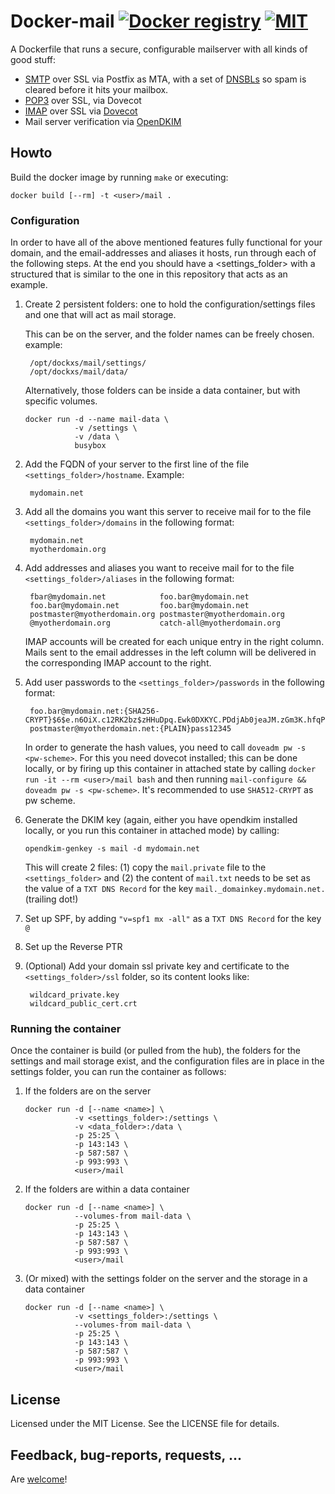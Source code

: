 # Docker-mail [![Docker registry](https://img.shields.io/badge/docker-registry-blue.svg)](https://registry.hub.docker.com/u/docxs/mail/) [![MIT](https://img.shields.io/badge/license-MIT-blue.svg)]()

A Dockerfile that runs a secure, configurable mailserver with all kinds of good stuff:
- [SMTP](https://en.wikipedia.org/wiki/Simple_Mail_Transfer_Protocol) over SSL via Postfix as MTA, with a set of [DNSBLs](https://en.wikipedia.org/wiki/DNSBL) so spam is cleared before it hits your mailbox.
- [POP3](https://en.wikipedia.org/wiki/Post_Office_Protocol) over SSL, via Dovecot
- [IMAP](https://en.wikipedia.org/wiki/Internet_Message_Access_Protocol) over SSL via [Dovecot](http://dovecot.org/)
- Mail server verification via [OpenDKIM](http://www.opendkim.org/)

## Howto

Build the docker image by running `make` or executing:

```shell
docker build [--rm] -t <user>/mail .
```

### Configuration

In order to have all of the above mentioned features fully functional for your domain,
and the email-addresses and aliases it hosts, run through each of the following steps. At the end
you should have a <settings_folder> with a structured that is similar to the one in this repository that acts as an example.

1. Create 2 persistent folders: one to hold the configuration/settings files and one that will act as mail storage.

    This can be on the server, and the folder names can be freely chosen. example:

        /opt/dockxs/mail/settings/
        /opt/dockxs/mail/data/

    Alternatively, those folders can be inside a data container, but with specific volumes.

    ```shell
    docker run -d --name mail-data \
               -v /settings \
               -v /data \
               busybox
    ```

2. Add the FQDN of your server to the first line of the file `<settings_folder>/hostname`. Example:

        mydomain.net

3. Add all the domains you want this server to receive mail for to the file `<settings_folder>/domains` in the following format:

        mydomain.net
        myotherdomain.org

4. Add addresses and aliases you want to receive mail for to the file `<settings_folder>/aliases` in the following format:

        fbar@mydomain.net            foo.bar@mydomain.net
        foo.bar@mydomain.net         foo.bar@mydomain.net
        postmaster@myotherdomain.org postmaster@myotherdomain.org
        @myotherdomain.org           catch-all@myotherdomain.org

    IMAP accounts will be created for each unique entry in the right column. Mails sent to the email addresses in the left column will be delivered in the corresponding IMAP account to the right.

5. Add user passwords to the `<settings_folder>/passwords` in the following format:

        foo.bar@mydomain.net:{SHA256-CRYPT}$6$e.n6OiX.c12RK2bz$zHHuDpq.Ewk0DXKYC.PDdjAb0jeaJM.zGm3K.hfqPDg/l.
        postmaster@myotherdomain.net:{PLAIN}pass12345

    In order to generate the hash values, you need to call `doveadm pw -s <pw-scheme>`. For this you need dovecot installed; this can be done locally, or by firing up this container in attached state by calling `docker run -it --rm <user>/mail bash` and then running `mail-configure && doveadm pw -s <pw-scheme>`. It's recommended to use `SHA512-CRYPT` as pw scheme.

6. Generate the DKIM key (again, either you have opendkim installed locally, or you run this container in attached mode) by calling:

    ```shell
    opendkim-genkey -s mail -d mydomain.net
    ```

    This will create 2 files: (1) copy the `mail.private` file to the `<settings_folder>` and (2) the content of `mail.txt` needs to be set as the value of a `TXT DNS Record` for the key `mail._domainkey.mydomain.net.` (trailing dot!)

7. Set up SPF, by adding `"v=spf1 mx -all"` as a `TXT DNS Record` for the key `@`

8. Set up the Reverse PTR

9. (Optional) Add your domain ssl private key and certificate to the `<settings_folder>/ssl` folder, so its content looks like:

        wildcard_private.key
        wildcard_public_cert.crt

### Running the container

Once the container is build (or pulled from the hub), the folders for the settings and mail storage exist, and the configuration files are in place in the settings folder, you can run the container as follows:

1. If the folders are on the server

    ```shell
    docker run -d [--name <name>] \
               -v <settings_folder>:/settings \
               -v <data_folder>:/data \
               -p 25:25 \
               -p 143:143 \
               -p 587:587 \
               -p 993:993 \
               <user>/mail
    ```

2. If the folders are within a data container

    ```shell
    docker run -d [--name <name>] \
               --volumes-from mail-data \
               -p 25:25 \
               -p 143:143 \
               -p 587:587 \
               -p 993:993 \
               <user>/mail
    ```

3. (Or mixed) with the settings folder on the server and the storage in a data container

    ```shell
    docker run -d [--name <name>] \
               -v <settings_folder>:/settings \
               --volumes-from mail-data \
               -p 25:25 \
               -p 143:143 \
               -p 587:587 \
               -p 993:993 \
               <user>/mail
    ```

## License

Licensed under the MIT License. See the LICENSE file for details.


## Feedback, bug-reports, requests, ...

Are [welcome](https://github.com/docxs/docker-mail/issues)!
